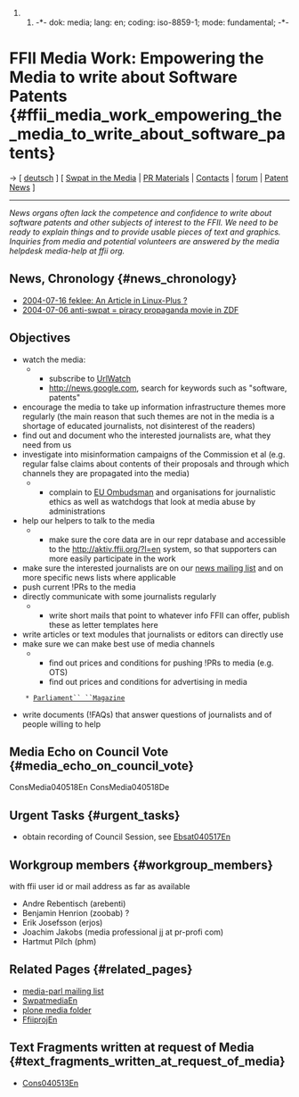 1.  1.  -\*- dok: media; lang: en; coding: iso-8859-1; mode:
        fundamental; -\*-

# FFII Media Work: Empowering the Media to write about Software Patents {#ffii_media_work_empowering_the_media_to_write_about_software_patents}

-\> \[ [ deutsch](MediaDe "wikilink") \] \[ [ Swpat in the
Media](SwpatmediaEn "wikilink") \| [ PR Materials](PrmatEn "wikilink")
\| [ Contacts](FfiiContactsEn "wikilink") \|
[forum](http://lists.ffii.org/mailman/listinfo/media-parl/ "wikilink")
\| [ Patent News](SwpatcninoEn "wikilink") \]

------------------------------------------------------------------------

*News organs often lack the competence and confidence to write about
software patents and other subjects of interest to the FFII. We need to
be ready to explain things and to provide usable pieces of text and
graphics. Inquiries from media and potential volunteers are answered by
the media helpdesk media-help at ffii org.*

## News, Chronology {#news_chronology}

-   [ 2004-07-16 feklee: An Article in Linux-Plus
    ?](LinuxPlus0406En "wikilink")
-   [ 2004-07-06 anti-swpat = piracy propaganda movie in
    ZDF](Heute040706De "wikilink")

## Objectives

-   watch the media:
    -   -   subscribe to
            [UrlWatch](http://www.ffii.org/assoc/knecht/watch/ "wikilink")
        -   <http://news.google.com>, search for keywords such as
            \"software, patents\"
-   encourage the media to take up information infrastructure themes
    more regularly (the main reason that such themes are not in the
    media is a shortage of educated journalists, not disinterest of the
    readers)
-   find out and document who the interested journalists are, what they
    need from us
-   investigate into misinformation campaigns of the Commission et al
    (e.g. regular false claims about contents of their proposals and
    through which channels they are propagated into the media)
    -   -   complain to [ EU Ombudsman](EuroOmbudsmanEn "wikilink") and
            organisations for journalistic ethics as well as watchdogs
            that look at media abuse by administrations
-   help our helpers to talk to the media
    -   -   make sure the core data are in our repr database and
            accessible to the <http://aktiv.ffii.org/?l=en> system, so
            that supporters can more easily participate in the work
-   make sure the interested journalists are on our [news mailing
    list](http://lists.ffii.org/listinfo/news/ "wikilink") and on more
    specific news lists where applicable
-   push current !PRs to the media
-   directly communicate with some journalists regularly
    -   -   write short mails that point to whatever info FFII can
            offer, publish these as letter templates here
-   write articles or text modules that journalists or editors can
    directly use
-   make sure we can make best use of media channels
    -   -   find out prices and conditions for pushing !PRs to media
            (e.g. OTS)
        -   find out prices and conditions for advertising in media

`    * `[`Parliament`` ``Magazine`](http://www.ffii.org/proj/media/parlmag/ "wikilink")

-   write documents (!FAQs) that answer questions of journalists and of
    people willing to help

## Media Echo on Council Vote {#media_echo_on_council_vote}

ConsMedia040518En ConsMedia040518De

## Urgent Tasks {#urgent_tasks}

-   obtain recording of Council Session, see
    [Ebsat040517En](Ebsat040517En "wikilink")

## Workgroup members {#workgroup_members}

with ffii user id or mail address as far as available

-   Andre Rebentisch (arebenti)
-   Benjamin Henrion (zoobab) ?
-   Erik Josefsson (erjos)
-   Joachim Jakobs (media professional jj at pr-profi com)
-   Hartmut Pilch (phm)

## Related Pages {#related_pages}

-   [media-parl mailing
    list](http://lists.ffii.org/mailman/listinfo/media-parl/ "wikilink")
-   [SwpatmediaEn](SwpatmediaEn "wikilink")
-   [plone media folder](http://plone.ffii.org/media/ "wikilink")
-   [FfiiprojEn](FfiiprojEn "wikilink")

## Text Fragments written at request of Media {#text_fragments_written_at_request_of_media}

-   [Cons040513En](Cons040513En "wikilink")
